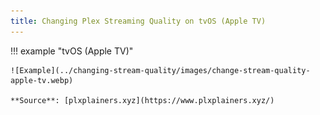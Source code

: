 ```yaml
---
title: Changing Plex Streaming Quality on tvOS (Apple TV)
---
```


!!! example "tvOS (Apple TV)"

    ![Example](../changing-stream-quality/images/change-stream-quality-apple-tv.webp)

    **Source**: [plxplainers.xyz](https://www.plxplainers.xyz/)
